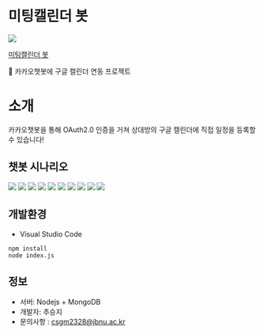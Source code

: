 미팅캘린더 봇
=============
<img src="https://user-images.githubusercontent.com/39210160/95098634-e6331500-0769-11eb-9e32-5eae65ea2f0f.JPG">

[미팅캘린더 봇](https://pf.kakao.com/_LDycT, "카카오톡 채널")

💬 카카오챗봇에 구글 캘린더 연동 프로젝트

# 소개
카카오챗봇을 통해 OAuth2.0 인증을 거쳐 상대방의 구글 캘린더에 직접 일정을 등록할 수 있습니다!


## 챗봇 시나리오

<img src="https://user-images.githubusercontent.com/39210160/95098862-2d210a80-076a-11eb-87f8-4cf125fbe60f.png">
<img src="https://user-images.githubusercontent.com/39210160/95098944-475ae880-076a-11eb-883d-384fdd3b0a66.png">
<img src="https://user-images.githubusercontent.com/39210160/95099017-59d52200-076a-11eb-878c-960f087425af.png">
<img src="https://user-images.githubusercontent.com/39210160/95099035-5f326c80-076a-11eb-8aff-a8c815823ff9.png">
<img src="https://user-images.githubusercontent.com/39210160/95099045-635e8a00-076a-11eb-9fd6-3436628539d5.png">
<img src="https://user-images.githubusercontent.com/39210160/95099058-66f21100-076a-11eb-97a4-a88d03b08e83.png">
<img src="https://user-images.githubusercontent.com/39210160/95099071-6c4f5b80-076a-11eb-86aa-13d6886b1e63.png">
<img src="https://user-images.githubusercontent.com/39210160/95099081-6e191f00-076a-11eb-9eb8-afd6ad1dec68.png">
<img src="https://user-images.githubusercontent.com/39210160/95099113-7a04e100-076a-11eb-9f0b-7d197e78e4a3.png">
<img src="https://user-images.githubusercontent.com/39210160/95099129-7cffd180-076a-11eb-9469-e90404e71685.png">


## 개발환경
- Visual Studio Code
 ```
npm install
node index.js
```

## 정보
- 서버: Nodejs + MongoDB
- 개발자: 추승지
- 문의사항 : csgm2328@jbnu.ac.kr
